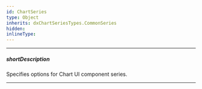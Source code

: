 ```yaml
---
id: ChartSeries
type: Object
inherits: dxChartSeriesTypes.CommonSeries
hidden: 
inlineType: 
---
```

---
##### shortDescription
Specifies options for Chart UI component series.

---

